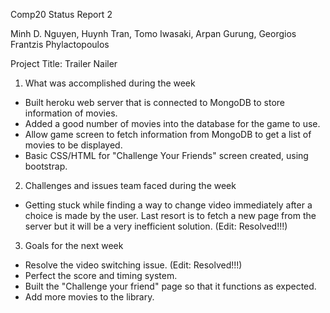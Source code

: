 Comp20 Status Report 2

Minh D. Nguyen, Huynh Tran, Tomo Iwasaki, Arpan Gurung, Georgios Frantzis Phylactopoulos

Project Title: Trailer Nailer

1. What was accomplished during the week
- Built heroku web server that is connected to MongoDB to store information of movies.
- Added a good number of movies into the database for the game to use.
- Allow game screen to fetch information from MongoDB to get a list of movies to be displayed.
- Basic CSS/HTML for "Challenge Your Friends" screen created, using bootstrap.

2. Challenges and issues team faced during the week
- Getting stuck while finding a way to change video immediately after a choice is made by the user. Last resort is to fetch a new page from the server but it will be a very inefficient solution. (Edit: Resolved!!!)

3. Goals for the next week
- Resolve the video switching issue. (Edit: Resolved!!!)
- Perfect the score and timing system.
- Built the "Challenge your friend" page so that it functions as expected.
- Add more movies to the library.
